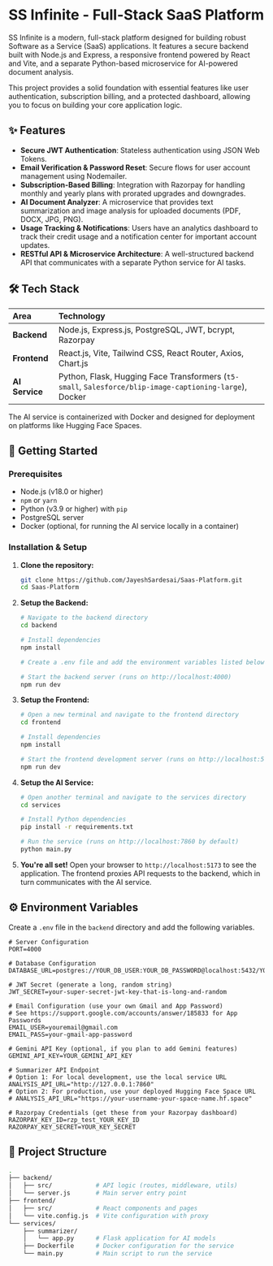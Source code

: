 # SS Infinite - Full-Stack SaaS Platform

SS Infinite is a modern, full-stack platform designed for building robust Software as a Service (SaaS) applications. It features a secure backend built with Node.js and Express, a responsive frontend powered by React and Vite, and a separate Python-based microservice for AI-powered document analysis.

This project provides a solid foundation with essential features like user authentication, subscription billing, and a protected dashboard, allowing you to focus on building your core application logic.

## ✨ Features

* **Secure JWT Authentication**: Stateless authentication using JSON Web Tokens.
* **Email Verification & Password Reset**: Secure flows for user account management using Nodemailer.
* **Subscription-Based Billing**: Integration with Razorpay for handling monthly and yearly plans with prorated upgrades and downgrades.
* **AI Document Analyzer**: A microservice that provides text summarization and image analysis for uploaded documents (PDF, DOCX, JPG, PNG).
* **Usage Tracking & Notifications**: Users have an analytics dashboard to track their credit usage and a notification center for important account updates.
* **RESTful API & Microservice Architecture**: A well-structured backend API that communicates with a separate Python service for AI tasks.

## 🛠️ Tech Stack

| Area | Technology |
| :--- | :--- |
| **Backend** | Node.js, Express.js, PostgreSQL, JWT, bcrypt, Razorpay |
| **Frontend**| React.js, Vite, Tailwind CSS, React Router, Axios, Chart.js |
| **AI Service** | Python, Flask, Hugging Face Transformers (`t5-small`, `Salesforce/blip-image-captioning-large`), Docker |

The AI service is containerized with Docker and designed for deployment on platforms like Hugging Face Spaces.

## 🚀 Getting Started

### Prerequisites

* Node.js (v18.0 or higher)
* `npm` or `yarn`
* Python (v3.9 or higher) with `pip`
* PostgreSQL server
* Docker (optional, for running the AI service locally in a container)

### Installation & Setup

1.  **Clone the repository:**
    ```bash
    git clone https://github.com/JayeshSardesai/Saas-Platform.git
    cd Saas-Platform
    ```

2.  **Setup the Backend:**
    ```bash
    # Navigate to the backend directory
    cd backend

    # Install dependencies
    npm install

    # Create a .env file and add the environment variables listed below

    # Start the backend server (runs on http://localhost:4000)
    npm run dev
    ```

3.  **Setup the Frontend:**
    ```bash
    # Open a new terminal and navigate to the frontend directory
    cd frontend

    # Install dependencies
    npm install

    # Start the frontend development server (runs on http://localhost:5173)
    npm run dev
    ```

4.  **Setup the AI Service:**
    ```bash
    # Open another terminal and navigate to the services directory
    cd services

    # Install Python dependencies
    pip install -r requirements.txt

    # Run the service (runs on http://localhost:7860 by default)
    python main.py
    ```

5.  **You're all set!** Open your browser to `http://localhost:5173` to see the application. The frontend proxies API requests to the backend, which in turn communicates with the AI service.

## ⚙️ Environment Variables

Create a `.env` file in the `backend` directory and add the following variables.

```env
# Server Configuration
PORT=4000

# Database Configuration
DATABASE_URL=postgres://YOUR_DB_USER:YOUR_DB_PASSWORD@localhost:5432/YOUR_DB_NAME

# JWT Secret (generate a long, random string)
JWT_SECRET=your-super-secret-jwt-key-that-is-long-and-random

# Email Configuration (use your own Gmail and App Password)
# See https://support.google.com/accounts/answer/185833 for App Passwords
EMAIL_USER=youremail@gmail.com
EMAIL_PASS=your-gmail-app-password

# Gemini API Key (optional, if you plan to add Gemini features)
GEMINI_API_KEY=YOUR_GEMINI_API_KEY

# Summarizer API Endpoint
# Option 1: For local development, use the local service URL
ANALYSIS_API_URL="http://127.0.0.1:7860"
# Option 2: For production, use your deployed Hugging Face Space URL
# ANALYSIS_API_URL="https://your-username-your-space-name.hf.space"

# Razorpay Credentials (get these from your Razorpay dashboard)
RAZORPAY_KEY_ID=rzp_test_YOUR_KEY_ID
RAZORPAY_KEY_SECRET=YOUR_KEY_SECRET                  
```

## 📁 Project Structure
```bash
.
├── backend/
│   ├── src/            # API logic (routes, middleware, utils)
│   └── server.js       # Main server entry point
├── frontend/
│   ├── src/            # React components and pages
│   └── vite.config.js  # Vite configuration with proxy
└── services/
    ├── summarizer/
    │   └── app.py      # Flask application for AI models
    ├── Dockerfile      # Docker configuration for the service
    └── main.py         # Main script to run the service
```